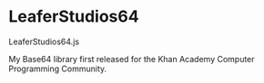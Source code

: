 # LeaferStudios64
LeaferStudios64.js

My Base64 library first released for the Khan Academy Computer Programming Community.
